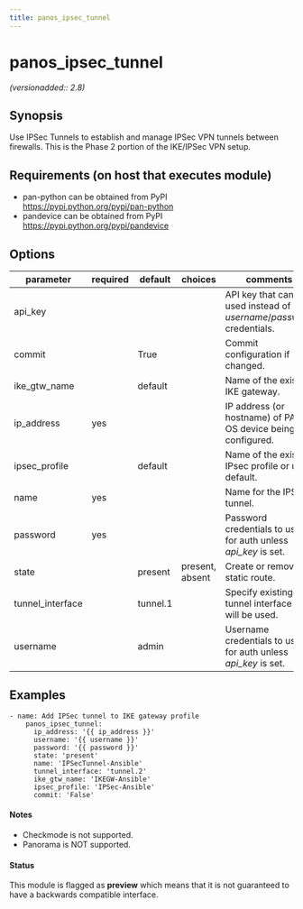 ```yaml
---
title: panos_ipsec_tunnel
---
```

# panos_ipsec_tunnel

_(versionadded:: 2.8)_


## Synopsis

Use IPSec Tunnels to establish and manage IPSec VPN tunnels between firewalls. This is the Phase 2 portion of the
IKE/IPSec VPN setup.


## Requirements (on host that executes module)

- pan-python can be obtained from PyPI https://pypi.python.org/pypi/pan-python
- pandevice can be obtained from PyPI https://pypi.python.org/pypi/pandevice

## Options

| parameter | required | default | choices | comments |
| --- | --- | --- | --- | --- |
| api_key |  |  |  | API key that can be used instead of *username*/*password* credentials. |
| commit |  | True |  | Commit configuration if changed. |
| ike_gtw_name |  | default |  | Name of the existing IKE gateway. |
| ip_address | yes |  |  | IP address (or hostname) of PAN-OS device being configured. |
| ipsec_profile |  | default |  | Name of the existing IPsec profile or use default. |
| name | yes |  |  | Name for the IPSec tunnel. |
| password | yes |  |  | Password credentials to use for auth unless *api_key* is set. |
| state |  | present | present, absent | Create or remove static route. |
| tunnel_interface |  | tunnel.1 |  | Specify existing tunnel interface that will be used. |
| username |  | admin |  | Username credentials to use for auth unless *api_key* is set. |

## Examples

    - name: Add IPSec tunnel to IKE gateway profile
        panos_ipsec_tunnel:
          ip_address: '{{ ip_address }}'
          username: '{{ username }}'
          password: '{{ password }}'
          state: 'present'
          name: 'IPSecTunnel-Ansible'
          tunnel_interface: 'tunnel.2'
          ike_gtw_name: 'IKEGW-Ansible'
          ipsec_profile: 'IPSec-Ansible'
          commit: 'False'

#### Notes

- Checkmode is not supported.
- Panorama is NOT supported.



#### Status

This module is flagged as **preview** which means that it is not guaranteed to have a backwards compatible interface.

